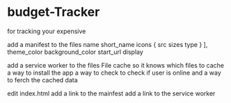 # budget-Tracker
for tracking your expensive 


add a manifest to the files
    name
    short_name
    icons
      {
        src
        sizes
        type
      }
    ],
    theme_color
    background_color
    start_url
    display

add a service worker to the files
    File cache so it knows which files to cache
    a way to install the app
    a way to check to check if user is online
    and a way to ferch the cached data

edit index.html
    add a link to the mainfest
    add a link to the service worker
